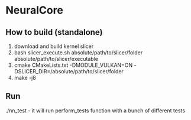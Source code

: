 # NeuralCore

## How to build (standalone)
1) download and build kernel slicer
2) bash slicer_execute.sh absolute/path/to/slicer/folder absolute/path/to/slicer/executable
3) cmake CMakeLists.txt -DMODULE_VULKAN=ON -DSLICER_DIR=/absolute/path/to/slicer/folder
4) make -j8

## Run

./nn_test - it will run perform_tests function with a bunch of different tests
